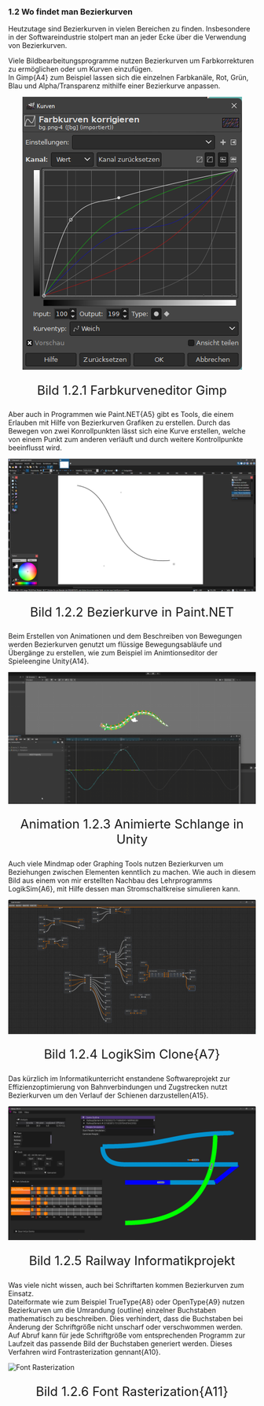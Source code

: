 ### 1.2 Wo findet man Bezierkurven

Heutzutage sind Bezierkurven in vielen Bereichen zu finden. Insbesondere in der Softwareindustrie stolpert man an jeder Ecke über die Verwendung von Bezierkurven.

Viele Bildbearbeitungsprogramme nutzen Bezierkurven um Farbkorrekturen zu ermöglichen oder um Kurven einzufügen. \
In Gimp{A4} zum Beispiel lassen sich die einzelnen Farbkanäle, Rot, Grün, Blau und Alpha/Transparenz mithilfe einer Bezierkurve anpassen. 

![Farbkurveneditor Gimp](../img/FarbkurvenkorrekturfensterGimp.png)
<p style="text-align: center; font-size: 1.6rem;">Bild 1.2.1 Farbkurveneditor Gimp</p>

Aber auch in Programmen wie Paint.NET{A5} gibt es Tools, die einem Erlauben mit Hilfe von Bezierkurven Grafiken zu erstellen. Durch das Bewegen von zwei Konrollpunkten lässt sich eine Kurve erstellen, welche von einem Punkt zum anderen verläuft und durch weitere Kontrollpunkte beeinflusst wird.

![Bezierkurve in Paint.NET](../img/BezierkurventoolPaintNet.png)
<p style="text-align: center; font-size: 1.6rem;">Bild 1.2.2 Bezierkurve in Paint.NET</p>


Beim Erstellen von Animationen und dem Beschreiben von Bewegungen werden Bezierkurven genutzt um flüssige Bewegungsabläufe und Übergänge zu erstellen, wie zum Beispiel im Animtionseditor der Spieleengine Unity{A14}.

![Animierte Schlange in Unity](../img/AnimationCurveSnakeVid.png)
<p style="text-align: center; font-size: 1.6rem;">Animation 1.2.3 Animierte Schlange in Unity</p>

Auch viele Mindmap oder Graphing Tools nutzen Bezierkurven um Beziehungen zwischen Elementen kenntlich zu machen. Wie auch in diesem Bild aus einem von mir erstellten Nachbau des Lehrprogramms LogikSim{A6}, mit Hilfe dessen man Stromschaltkreise simulieren kann.

![LogikSim Clone](../img/LogicSimulatorBezierConnectors.png)
<p style="text-align: center; font-size: 1.6rem;">Bild 1.2.4 LogikSim Clone{A7}</p>

Das kürzlich im Informatikunterricht enstandene Softwareprojekt zur Effizienzoptimierung von Bahnverbindungen und Zugstrecken nutzt Bezierkurven um den Verlauf der Schienen darzustellen{A15}.

![Railway Informatikprojekt](../img/RailwayDemoBezierTracks.png)
<p style="text-align: center; font-size: 1.6rem;">Bild 1.2.5 Railway Informatikprojekt</p>

Was viele nicht wissen, auch bei Schriftarten kommen Bezierkurven zum Einsatz. \
Dateiformate wie zum Beispiel TrueType{A8} oder OpenType{A9} nutzen Bezierkurven um die Umrandung (outline) einzelner Buchstaben mathematisch zu beschreiben. Dies verhindert, dass die Buchstaben bei Änderung der Schriftgröße nicht unscharf oder verschwommen werden. Auf Abruf kann für jede Schriftgröße vom entsprechenden Programm zur Laufzeit das passende Bild der Buchstaben generiert werden. Dieses Verfahren wird Fontrasterization gennant{A10}.

![Font Rasterization](https://docs.microsoft.com/en-us/typography/truetype/images/rast-image27.gif)
<p style="text-align: center; font-size: 1.6rem;">Bild 1.2.6 Font Rasterization{A11}</p>


<style>
    img{
        display: block;
        margin-left: auto;
        margin-right: auto;
    }
</style>